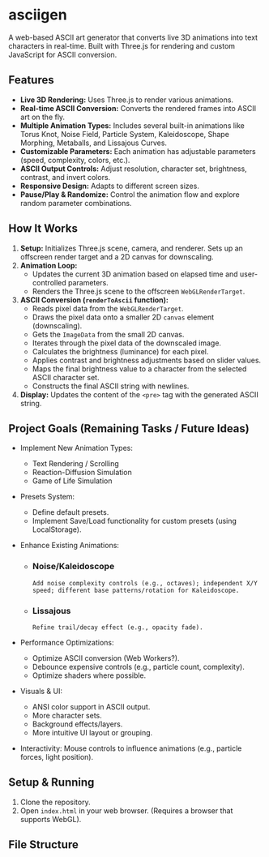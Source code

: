 # asciigen

A web-based ASCII art generator that converts live 3D animations into text characters in real-time. Built with Three.js for rendering and custom JavaScript for ASCII conversion.

## Features

* **Live 3D Rendering:** Uses Three.js to render various animations.
* **Real-time ASCII Conversion:** Converts the rendered frames into ASCII art on the fly.
* **Multiple Animation Types:** Includes several built-in animations like Torus Knot, Noise Field, Particle System, Kaleidoscope, Shape Morphing, Metaballs, and Lissajous Curves.
* **Customizable Parameters:** Each animation has adjustable parameters (speed, complexity, colors, etc.).
* **ASCII Output Controls:** Adjust resolution, character set, brightness, contrast, and invert colors.
* **Responsive Design:** Adapts to different screen sizes.
* **Pause/Play & Randomize:** Control the animation flow and explore random parameter combinations.

## How It Works

1. **Setup:** Initializes Three.js scene, camera, and renderer. Sets up an offscreen render target and a 2D canvas for downscaling.
2. **Animation Loop:**
    * Updates the current 3D animation based on elapsed time and user-controlled parameters.
    * Renders the Three.js scene to the offscreen `WebGLRenderTarget`.
3. **ASCII Conversion (`renderToAscii` function):**
    * Reads pixel data from the `WebGLRenderTarget`.
    * Draws the pixel data onto a smaller 2D `canvas` element (downscaling).
    * Gets the `ImageData` from the small 2D canvas.
    * Iterates through the pixel data of the downscaled image.
    * Calculates the brightness (luminance) for each pixel.
    * Applies contrast and brightness adjustments based on slider values.
    * Maps the final brightness value to a character from the selected ASCII character set.
    * Constructs the final ASCII string with newlines.
4. **Display:** Updates the content of the `<pre>` tag with the generated ASCII string.

## Project Goals (Remaining Tasks / Future Ideas)

* Implement New Animation Types:
  * Text Rendering / Scrolling
  * Reaction-Diffusion Simulation
  * Game of Life Simulation
* Presets System:
  * Define default presets.
  * Implement Save/Load functionality for custom presets (using LocalStorage).
* Enhance Existing Animations:

  * ### Noise/Kaleidoscope

        Add noise complexity controls (e.g., octaves); independent X/Y speed; different base patterns/rotation for Kaleidoscope.

  * ### Lissajous

        Refine trail/decay effect (e.g., opacity fade).
* Performance Optimizations:
  * Optimize ASCII conversion (Web Workers?).
  * Debounce expensive controls (e.g., particle count, complexity).
  * Optimize shaders where possible.
* Visuals & UI:
  * ANSI color support in ASCII output.
  * More character sets.
  * Background effects/layers.
  * More intuitive UI layout or grouping.
* Interactivity: Mouse controls to influence animations (e.g., particle forces, light position).

## Setup & Running

1. Clone the repository.
2. Open `index.html` in your web browser. (Requires a browser that supports WebGL).

## File Structure
